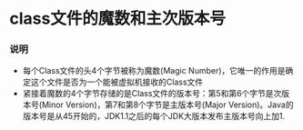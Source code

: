 # class文件的魔数和主次版本号
### 说明

- 每个Class文件的头4个字节被称为魔数(Magic Number)，它唯一的作用是确定这个文件是否为一个能被虚拟机接收的Class文件
- 紧接着魔数的4个字节存储的是Class文件的版本号：第5和第6个字节是次版本号(Minor Version)，第7和第8个字节是主版本号(Major Version)。Java的版本号是从45开始的，JDK1.1之后的每个JDK大版本发布主版本号向上加1.
